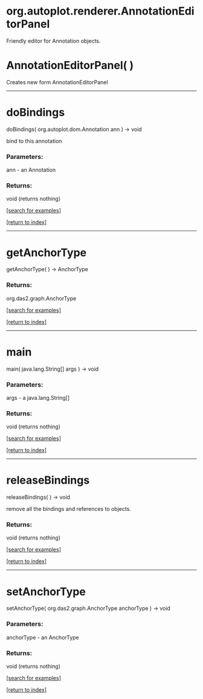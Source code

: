# org.autoplot.renderer.AnnotationEditorPanel

Friendly editor for Annotation objects.

# AnnotationEditorPanel( )
Creates new form AnnotationEditorPanel

***
<a name="doBindings"></a>
# doBindings
doBindings( org.autoplot.dom.Annotation ann ) &rarr; void

bind to this annotation

### Parameters:
ann - an Annotation

### Returns:
void (returns nothing)


<a href="https://github.com/autoplot/dev/search?q=doBindings&unscoped_q=doBindings">[search for examples]</a>

<a href="https://github.com/autoplot/documentation/blob/master/javadoc/index-all.md">[return to index]</a>

***
<a name="getAnchorType"></a>
# getAnchorType
getAnchorType(  ) &rarr; AnchorType



### Returns:
org.das2.graph.AnchorType


<a href="https://github.com/autoplot/dev/search?q=getAnchorType&unscoped_q=getAnchorType">[search for examples]</a>

<a href="https://github.com/autoplot/documentation/blob/master/javadoc/index-all.md">[return to index]</a>

***
<a name="main"></a>
# main
main( java.lang.String[] args ) &rarr; void



### Parameters:
args - a java.lang.String[]

### Returns:
void (returns nothing)


<a href="https://github.com/autoplot/dev/search?q=main&unscoped_q=main">[search for examples]</a>

<a href="https://github.com/autoplot/documentation/blob/master/javadoc/index-all.md">[return to index]</a>

***
<a name="releaseBindings"></a>
# releaseBindings
releaseBindings(  ) &rarr; void

remove all the bindings and references to objects.

### Returns:
void (returns nothing)


<a href="https://github.com/autoplot/dev/search?q=releaseBindings&unscoped_q=releaseBindings">[search for examples]</a>

<a href="https://github.com/autoplot/documentation/blob/master/javadoc/index-all.md">[return to index]</a>

***
<a name="setAnchorType"></a>
# setAnchorType
setAnchorType( org.das2.graph.AnchorType anchorType ) &rarr; void



### Parameters:
anchorType - an AnchorType

### Returns:
void (returns nothing)


<a href="https://github.com/autoplot/dev/search?q=setAnchorType&unscoped_q=setAnchorType">[search for examples]</a>

<a href="https://github.com/autoplot/documentation/blob/master/javadoc/index-all.md">[return to index]</a>


